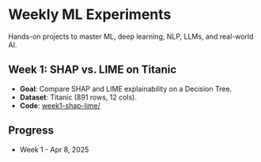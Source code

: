 # Weekly ML Experiments
Hands-on projects to master ML, deep learning, NLP, LLMs, and real-world AI.

## Week 1: SHAP vs. LIME on Titanic
- **Goal**: Compare SHAP and LIME explainability on a Decision Tree.
- **Dataset**: Titanic (891 rows, 12 cols).
- **Code**: [week1-shap-lime/](week1-shap-lime/)

## Progress 
- Week 1 - Apr 8, 2025
